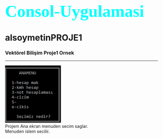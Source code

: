 <h1 style= "color:cyan; font-family:Times New Roman;font-size:55px"> Consol-Uygulamasi </h1>

# alsoymetinPROJE1

### Vektörel Bilişim Proje1 Ornek
<hr>
<img src="projeresimleri/anaekran.PNG" alt="ANA EKRAN">
<br>
Projem Ana ekran menuden secim saglar.<br>
Menuden islem secilir.


